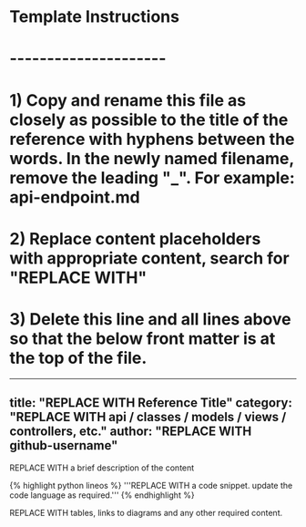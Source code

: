 # Template Instructions
# ---------------------
# 1) Copy and rename this file as closely as possible to the title of the reference with hyphens between the words. In the newly named filename, remove the leading "_". For example: api-endpoint.md
# 2) Replace content placeholders with appropriate content, search for "REPLACE WITH"
# 3) Delete this line and all lines above so that the below front matter is at the top of the file.
---
title: "REPLACE WITH Reference Title"
category: "REPLACE WITH api / classes / models / views / controllers, etc."
author: "REPLACE WITH github-username"
---

REPLACE WITH a brief description of the content 

{% highlight python lineos %}
    '''REPLACE WITH a code snippet. update the code language as required.'''
{% endhighlight %}

REPLACE WITH tables, links to diagrams and any other required content. 
